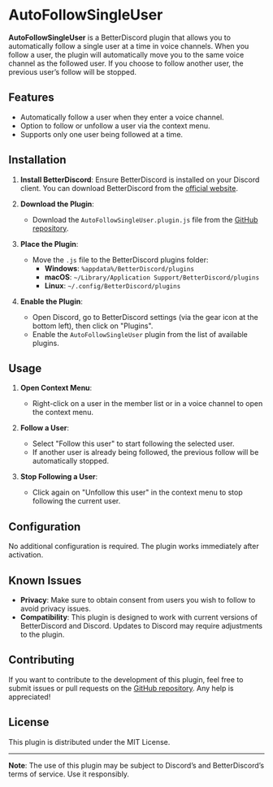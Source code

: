 # AutoFollowSingleUser

**AutoFollowSingleUser** is a BetterDiscord plugin that allows you to automatically follow a single user at a time in voice channels. When you follow a user, the plugin will automatically move you to the same voice channel as the followed user. If you choose to follow another user, the previous user’s follow will be stopped.

## Features

- Automatically follow a user when they enter a voice channel.
- Option to follow or unfollow a user via the context menu.
- Supports only one user being followed at a time.

## Installation

1. **Install BetterDiscord**: Ensure BetterDiscord is installed on your Discord client. You can download BetterDiscord from the [official website](https://betterdiscord.app/).

2. **Download the Plugin**:
   - Download the `AutoFollowSingleUser.plugin.js` file from the [GitHub repository](https://github.com/d3v-me/AutoFollowUser).

3. **Place the Plugin**:
   - Move the `.js` file to the BetterDiscord plugins folder:
     - **Windows**: `%appdata%/BetterDiscord/plugins`
     - **macOS**: `~/Library/Application Support/BetterDiscord/plugins`
     - **Linux**: `~/.config/BetterDiscord/plugins`

4. **Enable the Plugin**:
   - Open Discord, go to BetterDiscord settings (via the gear icon at the bottom left), then click on "Plugins".
   - Enable the `AutoFollowSingleUser` plugin from the list of available plugins.

## Usage

1. **Open Context Menu**:
   - Right-click on a user in the member list or in a voice channel to open the context menu.

2. **Follow a User**:
   - Select "Follow this user" to start following the selected user.
   - If another user is already being followed, the previous follow will be automatically stopped.

3. **Stop Following a User**:
   - Click again on "Unfollow this user" in the context menu to stop following the current user.

## Configuration

No additional configuration is required. The plugin works immediately after activation.

## Known Issues

- **Privacy**: Make sure to obtain consent from users you wish to follow to avoid privacy issues.
- **Compatibility**: This plugin is designed to work with current versions of BetterDiscord and Discord. Updates to Discord may require adjustments to the plugin.

## Contributing

If you want to contribute to the development of this plugin, feel free to submit issues or pull requests on the [GitHub repository](https://github.com/d3v-me/AutoFollowUser/blob/main/FollowUser.plugin.js). Any help is appreciated!

## License

This plugin is distributed under the MIT License.

---

**Note**: The use of this plugin may be subject to Discord’s and BetterDiscord’s terms of service. Use it responsibly.

